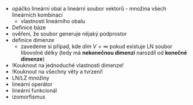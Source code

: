 - opáčko lineární obal a lineární soubor vektorů - množina všech lineárních kombinací
	- vlastnosti lineárního obalu
- Definice báze
- ověření, že soubor generuje nějaký podprostor
- definice dimenze
	- zavedeme si případ, kde $dim\ V = \infty$ pokud existuje LN soubor libovolné délky (tedy má **nekonečnou dimenzi** narozdíl od **konečné dimenze**)
- !Kouknout na jednoduché vlastnosti dimenze!
- !Kouknout na všechny věty a tvrzení!
- LN/LZ množiny
- lineární operátor
- lineární funkcionál
- izomorfismus
